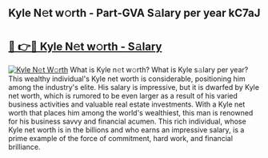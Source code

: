 ## Kyle N𝚎t w𝚘rth - Part-GVA S𝚊lary per year kC7aJ

# <h2><a href="http://gc44vou.nevu.top/?p=Kyle">🔗 👉🔴 Kyle N𝚎t w𝚘rth - S𝚊lary</a></h2>

[![Kyle N𝚎t W𝚘rth](https://i.imgur.com/Oavwk0R.jpeg)](http://gc44vou.nevu.top/?p=Kyle)
What is Kyle n𝚎t w𝚘rth? What is Kyle s𝚊lary per year?
This wealthy individual's Kyle net worth is considerable, positioning him among the industry's elite. His salary is impressive, but it is dwarfed by Kyle net worth, which is rumored to be even larger as a result of his varied business activities and valuable real estate investments. With a Kyle net worth that places him among the world's wealthiest, this man is renowned for his business savvy and financial acumen. This rich individual, whose Kyle net worth is in the billions and who earns an impressive salary, is a prime example of the force of commitment, hard work, and financial brilliance.
